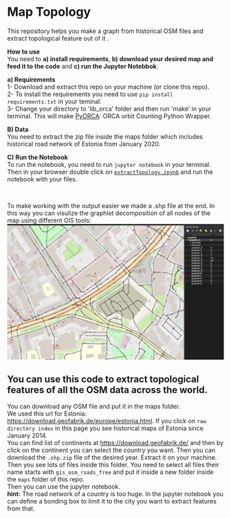 # Map Topology
This repository helps you make a graph from historical OSM files and extract topological feature out of it . 

**How to use** <br>
You need to **a) install requirements**, **b) download your desired map and feed it to the code** and **c) run the Jupyter Notebbok**.<br>

**a) Requirements**<br>
1- Download and extract this repo on your machine (or clone this repo).<br>
2- To install the requirements you need to use `pip install requirements.txt` in your teminal.<br>
3- Change your directory to 'lib_orca' folder and then run 'make' in your terminal. This will make [PyORCA](https://github.com/qema/orca-py): ORCA orbit Counting Python Wrapper.

**B) Data**<br>
You need to extract the zip file inside the maps folder which includes historical road network of Estonia from January 2020.

**C) Run the Notebook**<br>
To run the notebook, you need to run `jupyter notebook` in your terminal. Then in your browser double click on  [`extractTopology.ipynb`](https://github.com/maraso-TTU/MapTopology/blob/main/extractTopology.ipynb) and run the notebook with your files.

<br>

To make working with the output easier we made a .shp file at the end. In this way you can visulize the graphlet decomposition of all nodes of the map using different GIS tools:
![visualization](https://github.com/maraso-TTU/MapTopology/blob/main/output_visualization.png)



## You can use this code to extract topological features of all the OSM data across the world.
You can download any OSM file and put it in the maps folder. <br> 
We used this url for Estonia: https://download.geofabrik.de/europe/estonia.html.  If you click on `raw directory index` in this page you see historical maps of Estonia since January 2014.<br>
You can find list of continents at https://download.geofabrik.de/ and then by click on the continent you can select the country you want.
Then you can download the `.shp.zip` file of the desired year. Extract it on your machine. Then you see lots of files inside this folder. You need to select all files their name starts with `gis_osm_roads_free` and put it inside a new folder inside the `maps` folder of this repo.<br>
Then you can use the jupyter notebook.<br>
**hint:** The road network of a country is too huge. In the jupyter notebook you can define a bonding box to limit it to the city you want to extract features from that.
